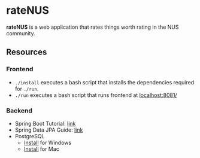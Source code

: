 # rateNUS

**rateNUS** is a web application that rates things worth rating in the NUS community.

## Resources

### Frontend

- `./install` executes a bash script that installs the dependencies required for `./run`.
- `./run` executes a bash script that runs frontend at [localhost:8081/](localhost:8081/)

### Backend

- Spring Boot Tutorial: [link](https://www.youtube.com/watch?app=desktop&v=9SGDpanrc8U&feature=share)
- Spring Data JPA Guide: [link](https://www.youtube.com/watch?v=8SGI_XS5OPw&ab_channel=Amigoscode)
- PostgreSQL
    - [Install](https://www.youtube.com/watch?v=BLH3s5eTL4Y&ab_channel=Amigoscode) for Windows
    - [Install](https://www.youtube.com/watch?v=wCMXbM5J0X8&ab_channel=Amigoscode) for Mac
